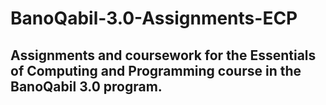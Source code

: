 ﻿# BanoQabil-3.0-Assignments-ECP
## Assignments and coursework for the Essentials of Computing and Programming course in the BanoQabil 3.0 program.

